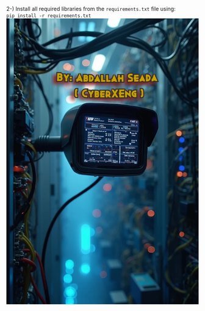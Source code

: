 2-) Install all required libraries from the `requirements.txt` file using: <br/>
`pip install -r requirements.txt`
![App Screenshot](images/555.png)
